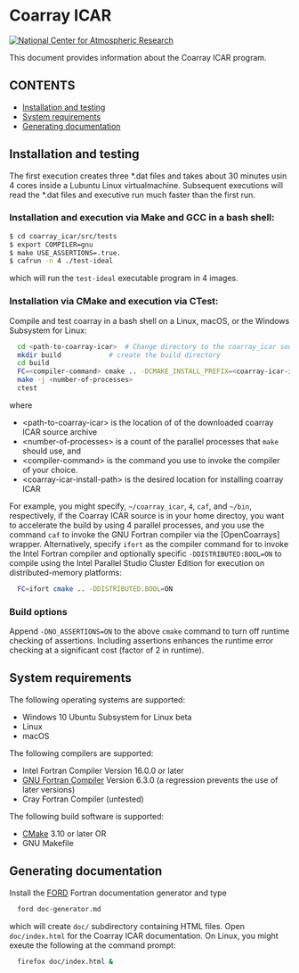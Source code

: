 <a name="top"> </a>

[This document is formatted with GitHub-Flavored Markdown.     ]:#
[For better viewing, including hyperlinks, read it online at   ]:#
[https://github.com/gutmann/coarray_icar/blob/master/README.md ]:#

Coarray ICAR
============

[![National Center for Atmospheric Research][ncar logo]](https://ncar.ucar.edu)

This document provides information about the Coarray ICAR program.

CONTENTS
--------

* [Installation and testing](#installation-and-testing)
* [System requirements](#system-requirements)
* [Generating documentation](#generating-documentation)


Installation and testing
------------------------

The first execution creates three *.dat files and takes about 30 minutes usin 4 cores inside 
a Lubuntu Linux virtualmachine.  Subsequent executions will read the *.dat files and executive 
run much faster than the first run.

### Installation and execution via Make and GCC in a bash shell:
```bash
$ cd coarray_icar/src/tests 
$ export COMPILER=gnu
$ make USE_ASSERTIONS=.true.
$ cafrun -n 4 ./test-ideal
```
which will run the `test-ideal` executable program in 4 images.
### Installation via CMake and execution via CTest:

Compile and test coarray in a bash shell on a Linux, macOS, or the Windows Subsystem for Linux:
```bash
  cd <path-to-coarray-icar>  # Change directory to the coarray_icar source directory
  mkdir build            # create the build directory
  cd build
  FC=<compiler-command> cmake .. -DCMAKE_INSTALL_PREFIX=<coarray-icar-install-path>
  make -j <number-of-processes>
  ctest
```
where 
 * \<path-to-coarray-icar\> is the location of of the downloaded coarray ICAR source archive
 * \<number-of-processes\> is a count of the parallel processes that `make` should use, and
 * \<compiler-command\> is the command you use to invoke the compiler of your choice.
 * \<coarray-icar-install-path\> is the desired location for installing coarray ICAR 

For example, you might specify, `~/coarray_icar`, `4`, `caf`, and `~/bin`, respectively, if the Coarray 
ICAR source is in your home directoy, you want to accelerate the build by using 4 parallel processes, and 
you use the command `caf` to invoke the GNU Fortran compiler via the [OpenCoarrays] wrapper. 
Alternatively, specify `ifort` as the compiler command for to invoke the Intel Fortran compiler
and optionally specific `-DDISTRIBUTED:BOOL=ON` to compile using the Intel Parallel Studio Cluster Edition
for execution on distributed-memory platforms:
```bash
  FC=ifort cmake .. -DDISTRIBUTED:BOOL=ON
```

### Build options
Append `-DNO_ASSERTIONS=ON` to the above `cmake` command to turn off runtime checking of assertions.
Including assertions enhances the runtime error checking at a significant cost (factor of 2 in runtime).

System requirements
-------------------

The following operating systems are supported: 
* Windows 10 Ubuntu Subsystem for Linux beta
* Linux
* macOS

The following compilers are supported: 
- Intel Fortran Compiler Version 16.0.0 or later
- [GNU Fortran Compiler] Version 6.3.0 (a regression prevents the use of later versions)
- Cray Fortran Compiler (untested)

The following build software is supported: 
- [CMake] 3.10 or later
OR
- GNU Makefile 

Generating documentation
------------------------
Install the [FORD] Fortran documentation generator and type
```bash
  ford doc-generator.md
```
which will create `doc/` subdirectory containing HTML files. Open
`doc/index.html` for the Coarray ICAR documentation. On Linux, you
might exeute the following at the command prompt: 
```bash
  firefox doc/index.html &
```

[Internal hyperlinks]:#

[Installation and testing]: #installation-and-testing
[System requirements]: #system-requirements

[External hyperlinks]:#
[FORD]: https://github.com/cmacmackin/ford

[GNU Fortran Compiler]: https://gcc.gnu.org/fortran/ 
[CMake]: https://www.cmake.org/
[ncar logo]: http://www.innovationews.com/content/uploads/2013/02/ncar-logo.jpg 
